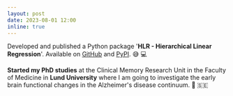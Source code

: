 ```yaml
---
layout: post
date: 2023-08-01 12:00
inline: true
---
```


Developed and published a Python package '**HLR - Hierarchical Linear Regression**'. Available on [GitHub](https://github.com/teanijarv/HLR) and [PyPI](https://pypi.org/project/HLR/). :sweat_smile: :computer:

**Started my PhD studies** at the Clinical Memory Research Unit in the Faculty of Medicine in **Lund University** where I am going to investigate the early brain functional changes in the Alzheimer's disease continuum. :brain: :sweden:
